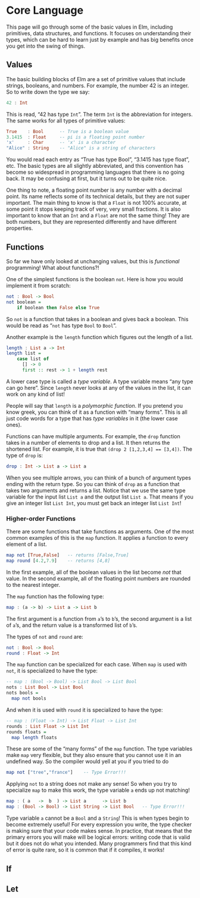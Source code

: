 # Core Language

This page will go through some of the basic values in Elm, including primitives,
data structures, and functions. It focuses on understanding their types, which
can be hard to learn just by example and has big benefits once you get into the
swing of things.


## Values

The basic building blocks of Elm are a set of primitive values that include
strings, booleans, and numbers. For example, the number 42 is an integer. So
to write down the type we say:

```haskell
42 : Int
```

This is read, &ldquo;42 has type `Int`&rdquo;. The term `Int` is the abbreviation
for integers. The same works for all types of primitive values:

```haskell
True    : Bool      -- True is a boolean value
3.1415  : Float     -- pi is a floating point number
'x'     : Char      -- 'x' is a character
"Alice" : String    -- "Alice" is a string of characters
```

You would read each entry as &ldquo;True has type Bool&rdquo;,
&ldquo;3.1415 has type float&rdquo;, etc. The basic types are
all slightly abbreviated, and this convention has become so widespread in
programming languages that there is no going back. It may be confusing
at first, but it turns out to be quite nice.

One thing to note, a floating point number is any number with a decimal point.
Its name reflects some of its technical details, but they are not super
important. The main thing to know is that a `Float` is not 100% accurate, at
some point it stops keeping track of very, very small fractions. It is also
important to know that an `Int` and a `Float` are not the same thing! They
are both numbers, but they are represented differently and have different
properties.


## Functions

So far we have only looked at unchanging values, but this is *functional*
programming! What about functions?!

One of the simplest functions is the boolean `not`. Here is how you would
implement it from scratch:

```haskell
not : Bool -> Bool
not boolean =
    if boolean then False else True
```

So `not` is a function that takes in a boolean and gives back a boolean.
This would be read as &ldquo;`not` has type `Bool` to `Bool`&rdquo;.

Another example is the `length` function which figures out the length of a list.

```haskell
length : List a -> Int
length list =
    case list of
      [] -> 0
      first :: rest -> 1 + length rest
```

A lower case type is called a *type variable*. A type variable means
&ldquo;any type can go here&rdquo;. Since `length` never looks at any
of the values in the list, it can work on any kind of list!

People will say that `length` is a *polymorphic function*. If you pretend you
know greek, you can think of it as a function with &ldquo;many forms&rdquo;.
This is all just code words for a type that has *type variables* in it
(the lower case ones).

Functions can have multiple arguments. For example, the `drop` function
takes in a number of elements to drop and a list. It then returns the
shortened list. For example, it is true that
`(drop 2 [1,2,3,4] == [3,4])`. The type of `drop` is:

```haskell
drop : Int -> List a -> List a
```

When you see multiple arrows, you can think of a bunch of argument types
ending with the return type. So you can think of `drop` as a function that
takes two arguments and returns a list. Notice that we use the same type variable
for the input list `List a` and the output list `List a`. That means if you give
an integer list `List Int`, you must get back an integer list `List Int`!

### Higher-order Functions

There are some functions that take functions as arguments. One of the most
common examples of this is the `map` function. It applies a function to every
element of a list.

```haskell
map not [True,False]   -- returns [False,True]
map round [4.2,7.9]    -- returns [4,8]
```

In the first example, all of the boolean values in the list become *not* that
value. In the second example, all of the floating point numbers are rounded to
the nearest integer.

The `map` function has the following type:

```haskell
map : (a -> b) -> List a -> List b
```

The first argument is a function from `a`&rsquo;s to `b`&rsquo;s, the second
argument is a list of `a`&rsquo;s, and the return value is a transformed list
of `b`&rsquo;s.

The types of `not` and `round` are:

```haskell
not : Bool -> Bool
round : Float -> Int
```

The `map` function can be specialized for each case. When `map` is used
with `not`, it is specialized to have the type:

```haskell
-- map : (Bool -> Bool) -> List Bool -> List Bool
nots : List Bool -> List Bool
nots bools =
  map not bools
```

And when it is used with `round` it is specialized to have the type:

```haskell
-- map : (Float -> Int) -> List Float -> List Int
rounds : List Float -> List Int
rounds floats =
  map length floats
```

These are some of the &ldquo;many forms&rdquo; of the `map` function. The type
variables make `map` very flexible, but they also ensure that you cannot use
it in an undefined way. So the compiler would yell at you if you tried to do

```haskell
map not ["tree","france"]    -- Type Error!!!
```

Applying `not` to a string does not make any sense! So when you try to
specialize `map` to make this work, the type variable `a` ends up not matching!

```haskell
map : ( a   ->  b  ) -> List a      -> List b
map : (Bool -> Bool) -> List String -> List Bool   -- Type Error!!!
```

Type variable `a` cannot be a `Bool` and a `String`! This is when types
begin to become extremely useful! For every expression you write, the type
checker is making sure that your code makes sense. In practice, that means
that the primary errors you will make will be logical errors: writing code
that is valid but it does not do what you intended. Many programmers find
that this kind of error is quite rare, so it is common that if it
compiles, it works!


## If

## Let
